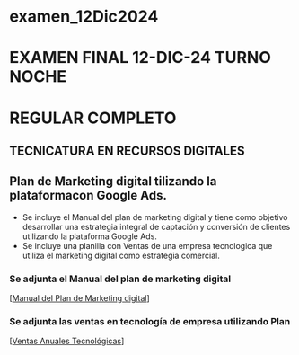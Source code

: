 # examen_12Dic2024 
   # EXAMEN FINAL 12-DIC-24 TURNO NOCHE
   # REGULAR COMPLETO
   ## TECNICATURA EN RECURSOS DIGITALES
   
   ## Plan de Marketing digital tilizando la plataformacon Google Ads.

   * Se incluye el Manual del plan de marketing digital y tiene como objetivo desarrollar una estrategia integral de captación y conversión de clientes utilizando la plataforma Google Ads.
   * Se incluye una planilla con Ventas de una empresa tecnologica que utiliza el marketing digital como estrategia comercial.
   
   ### Se adjunta el Manual del plan de marketing digital
   [[Manual del Plan de Marketing digital](https://docs.google.com/document/d/1RVpHes227rj6UbbnGqNUsESRgljQ4Pd43Ha-2uOHMmQ/edit?usp=sharing)]
   
   ### Se adjunta las ventas en tecnología de empresa utilizando Plan
   [[Ventas Anuales Tecnológicas](https://docs.google.com/spreadsheets/d/1e_qmxvzEduCm4omWWX-adn2fL9JlwXwdf2IRYmKQ5Q0/edit?usp=sharing)]
